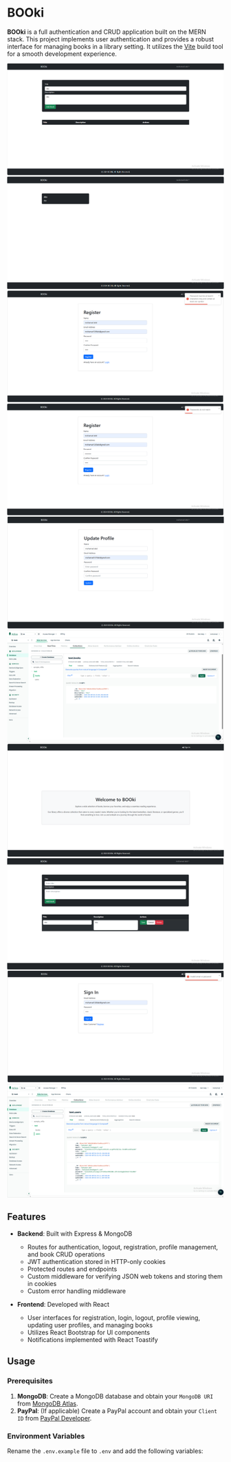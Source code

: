 # BOOki


**BOOki** is a full authentication and CRUD application built on the MERN stack. This project implements user authentication and provides a robust interface for managing books in a library setting. It utilizes the [Vite](https://vite.dev) build tool for a smooth development experience.

![Admin Dashboard](https://raw.githubusercontent.com/MohammadAbd12/BOOki/main/frontend/public/admin%20dash.png)
![User Dashboard](https://raw.githubusercontent.com/MohammadAbd12/BOOki/main/frontend/public/user%20dash.png)
![Registration Page](https://raw.githubusercontent.com/MohammadAbd12/BOOki/main/frontend/public/register.png)
![Registration Page 2](https://raw.githubusercontent.com/MohammadAbd12/BOOki/main/frontend/public/register2.png)
![Update Page](https://raw.githubusercontent.com/MohammadAbd12/BOOki/main/frontend/public/update.png)
![Books Page](https://raw.githubusercontent.com/MohammadAbd12/BOOki/main/frontend/public/books.png)
![Home Page](https://raw.githubusercontent.com/MohammadAbd12/BOOki/main/frontend/public/home.png)
![Edit Page](https://raw.githubusercontent.com/MohammadAbd12/BOOki/main/frontend/public/edit.png)
![Login Page](https://raw.githubusercontent.com/MohammadAbd12/BOOki/main/frontend/public/log.png)
![Users Page](https://raw.githubusercontent.com/MohammadAbd12/BOOki/main/frontend/public/users.png)

## Features

- **Backend**: Built with Express & MongoDB
  - Routes for authentication, logout, registration, profile management, and book CRUD operations
  - JWT authentication stored in HTTP-only cookies
  - Protected routes and endpoints
  - Custom middleware for verifying JSON web tokens and storing them in cookies
  - Custom error handling middleware

- **Frontend**: Developed with React
  - User interfaces for registration, login, logout, profile viewing, updating user profiles, and managing books
  - Utilizes React Bootstrap for UI components
  - Notifications implemented with React Toastify

## Usage

### Prerequisites

1. **MongoDB**: Create a MongoDB database and obtain your `MongoDB URI` from [MongoDB Atlas](https://www.mongodb.com/cloud/atlas/register).
2. **PayPal**: (If applicable) Create a PayPal account and obtain your `Client ID` from [PayPal Developer](https://developer.paypal.com/).

### Environment Variables

Rename the `.env.example` file to `.env` and add the following variables:

